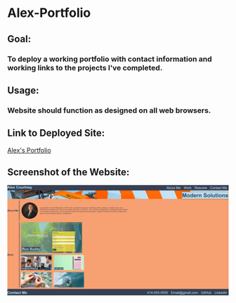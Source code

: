 # Alex-Portfolio
## Goal:
### To deploy a working portfolio with contact information and working links to the projects I've completed.

## Usage:
### Website should function as designed on all web browsers.

## Link to Deployed Site:
[Alex's Portfolio](https://alexcourtney18.github.io/Alex-Portfolio/)


## Screenshot of the Website:
![Screenshot](/assets/images/screenshot.PNG)